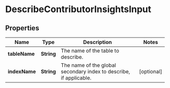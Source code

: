 

# DescribeContributorInsightsInput


## Properties

| Name | Type | Description | Notes |
|------------ | ------------- | ------------- | -------------|
|**tableName** | **String** | The name of the table to describe. |  |
|**indexName** | **String** | The name of the global secondary index to describe, if applicable. |  [optional] |



